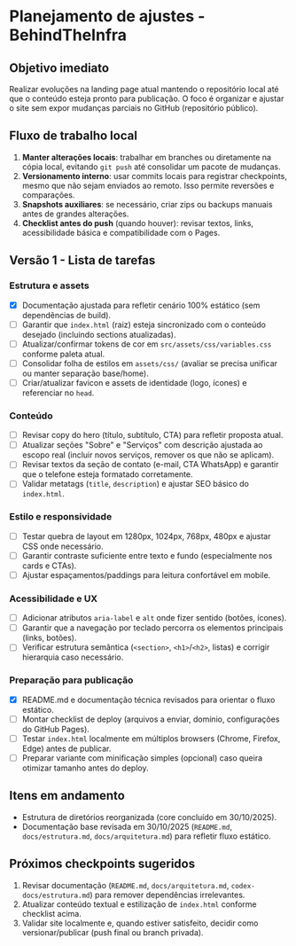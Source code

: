 # Planejamento de ajustes - BehindTheInfra

## Objetivo imediato

Realizar evoluções na landing page atual mantendo o repositório local até que o conteúdo esteja pronto para publicação. O foco é organizar e ajustar o site sem expor mudanças parciais no GitHub (repositório público).

## Fluxo de trabalho local

1. **Manter alterações locais**: trabalhar em branches ou diretamente na cópia local, evitando `git push` até consolidar um pacote de mudanças.
2. **Versionamento interno**: usar commits locais para registrar checkpoints, mesmo que não sejam enviados ao remoto. Isso permite reversões e comparações.
3. **Snapshots auxiliares**: se necessário, criar zips ou backups manuais antes de grandes alterações.
4. **Checklist antes do push** (quando houver): revisar textos, links, acessibilidade básica e compatibilidade com o Pages.

## Versão 1 - Lista de tarefas

### Estrutura e assets

- [x] Documentação ajustada para refletir cenário 100% estático (sem dependências de build).
- [ ] Garantir que `index.html` (raiz) esteja sincronizado com o conteúdo desejado (incluindo sections atualizadas).
- [ ] Atualizar/confirmar tokens de cor em `src/assets/css/variables.css` conforme paleta atual.
- [ ] Consolidar folha de estilos em `assets/css/` (avaliar se precisa unificar ou manter separação base/home).
- [ ] Criar/atualizar favicon e assets de identidade (logo, ícones) e referenciar no `head`.

### Conteúdo

- [ ] Revisar copy do hero (título, subtítulo, CTA) para refletir proposta atual.
- [ ] Atualizar seções "Sobre" e "Serviços" com descrição ajustada ao escopo real (incluir novos serviços, remover os que não se aplicam).
- [ ] Revisar textos da seção de contato (e-mail, CTA WhatsApp) e garantir que o telefone esteja formatado corretamente.
- [ ] Validar metatags (`title`, `description`) e ajustar SEO básico do `index.html`.

### Estilo e responsividade

- [ ] Testar quebra de layout em 1280px, 1024px, 768px, 480px e ajustar CSS onde necessário.
- [ ] Garantir contraste suficiente entre texto e fundo (especialmente nos cards e CTAs).
- [ ] Ajustar espaçamentos/paddings para leitura confortável em mobile.

### Acessibilidade e UX

- [ ] Adicionar atributos `aria-label` e `alt` onde fizer sentido (botões, ícones).
- [ ] Garantir que a navegação por teclado percorra os elementos principais (links, botões).
- [ ] Verificar estrutura semântica (`<section>`, `<h1>`/`<h2>`, listas) e corrigir hierarquia caso necessário.

### Preparação para publicação

- [x] README.md e documentação técnica revisados para orientar o fluxo estático.
- [ ] Montar checklist de deploy (arquivos a enviar, domínio, configurações do GitHub Pages).
- [ ] Testar `index.html` localmente em múltiplos browsers (Chrome, Firefox, Edge) antes de publicar.
- [ ] Preparar variante com minificação simples (opcional) caso queira otimizar tamanho antes do deploy.

## Itens em andamento

- Estrutura de diretórios reorganizada (core concluído em 30/10/2025).
- Documentação base revisada em 30/10/2025 (`README.md`, `docs/estrutura.md`, `docs/arquitetura.md`) para refletir fluxo estático.

## Próximos checkpoints sugeridos

1. Revisar documentação (`README.md`, `docs/arquitetura.md`, `codex-docs/estrutura.md`) para remover dependências irrelevantes.
2. Atualizar conteúdo textual e estilização de `index.html` conforme checklist acima.
3. Validar site localmente e, quando estiver satisfeito, decidir como versionar/publicar (push final ou branch privada).
